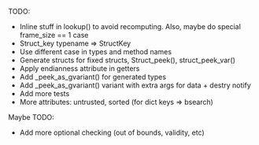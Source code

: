TODO:
 * Inline stuff in lookup() to avoid recomputing. Also, maybe do special frame_size == 1 case
 * Struct_key typename => StructKey
 * Use different case in types and method names
 * Generate structs for fixed structs, Struct_peek(), struct_peek_var()
 * Apply endianness attribute in getters
 * Add _peek_as_gvariant() for generated types
 * Add _peek_as_gvariant() variant with extra args for data + destry notify
 * Add more tests
 * More attributes: untrusted, sorted (for dict keys => bsearch)

Maybe TODO:
 * Add more optional checking (out of bounds, validity, etc)
